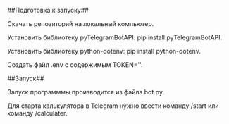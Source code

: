 ##Подготовка к запуску##

Скачать репозиторий на локальный компьютер.

Установить библиотеку pyTelegramBotAPI: pip install pyTelegramBotAPI.

Установить библиотеку python-dotenv: pip install python-dotenv.

Создать файл .env с содержимым TOKEN='<your token>'.

##Запуск##

Запуск программмы производится из файла bot.py.

Для старта калькулятора в Telegram нужно ввести команду /start или команду /calculater.